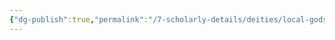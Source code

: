 ```yaml
---
{"dg-publish":true,"permalink":"/7-scholarly-details/deities/local-gods/eryndor/","noteIcon":""}
---
```


